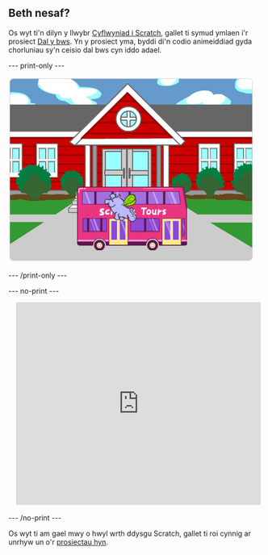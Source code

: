 ## Beth nesaf?

Os wyt ti'n dilyn y llwybr [Cyflwyniad i Scratch](https://projects.raspberrypi.org/en/pathways/scratch-intro), gallet ti symud ymlaen i'r prosiect [Dal y bws](https://projects.raspberrypi.org/en/projects/catch-the-bus). Yn y prosiect yma, byddi di'n codio animeiddiad gyda chorluniau sy'n ceisio dal bws cyn iddo adael.

--- print-only ---

![Y prosiect 'Dal y bws'.](images/scratch-tour-bus.png)

--- /print-only ---

--- no-print ---

<div class="scratch-preview" style="margin-left: 15px;">
  <iframe allowtransparency="true" width="485" height="402" src="https://scratch.mit.edu/projects/embed/724160134/?autostart=false" frameborder="0"></iframe>
</div>

--- /no-print ---

Os wyt ti am gael mwy o hwyl wrth ddysgu Scratch, gallet ti roi cynnig ar unrhyw un o'r [prosiectau hyn](https://projects.raspberrypi.org/en/projects?software%5B%5D=scratch&curriculum%5B%5D=%201).

